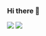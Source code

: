 ### Hi there 👋

<a href="https://mwangmoong.tistory.com/" target="_blank"><img src="https://img.shields.io/badge/Gmail-3766AB?style=plastic&logo=Python&logoColor=white"/></a>
<a href="https://mwangmoong.tistory.com/" target="_blank">
<img src="https://img.shields.io/badge/Python-3766AB?style=flat-square&logo=Python&logoColor=white"/>
</a>

<!--
**swpark907/swpark907** is a ✨ _special_ ✨ repository because its `README.md` (this file) appears on your GitHub profile.

Here are some ideas to get you started:

- 🔭 I’m currently working on ...
- 🌱 I’m currently learning ...
- 👯 I’m looking to collaborate on ...
- 🤔 I’m looking for help with ...
- 💬 Ask me about ...
- 📫 How to reach me: ...
- 😄 Pronouns: ...
- ⚡ Fun fact: ...
-->
